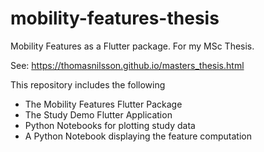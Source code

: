 # mobility-features-thesis
Mobility Features as a Flutter package. For my MSc Thesis.

See: https://thomasnilsson.github.io/masters_thesis.html

This repository includes the following
* The Mobility Features Flutter Package
* The Study Demo Flutter Application
* Python Notebooks for plotting study data
* A Python Notebook displaying the feature computation
